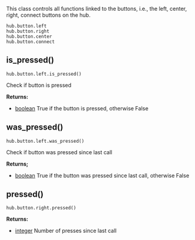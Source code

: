 

This class controls all functions linked to the buttons, i.e., the left, center, right, connect buttons on the hub.

```
hub.button.left 
hub.button.right
hub.button.center
hub.button.connect
```

## is_pressed()

```
hub.button.left.is_pressed()
```

Check if button is pressed 

__Returns:__

*  [boolean](data_types.md#bool) True if the button is pressed, otherwise False 


## was_pressed()

```
hub.button.left.was_pressed()
```
Check if button was pressed since last call

__Returns;__

*  [boolean](data_types.md#bool) True if the button was pressed since last call, otherwise False 

## pressed()
```
hub.button.right.pressed()
```

__Returns:__

* [integer](data_types.md#int) Number of presses since last call </br>


